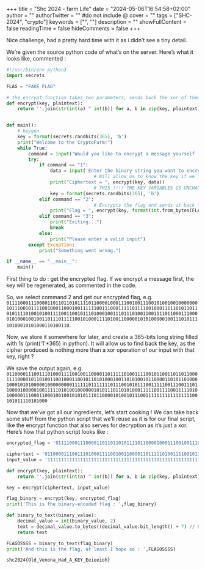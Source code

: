 +++
title = "Shc 2024 - farm Life"
date = "2024-05-06T16:54:58+02:00"
author = ""
authorTwitter = "" #do not include @
cover = ""
tags = ["SHC-2024", "crypto"]
keywords = ["", ""]
description = ""
showFullContent = false
readingTime = false
hideComments = false
+++

Nice challenge, had a pretty hard time with it as i didn’t see a tiny detail.

We’re given the source python code of what’s on the server. Here’s what it looks like, commented :

```Python
#!/usr/bin/env python3
import secrets

FLAG = "FAKE_FLAG"

# the encrypt function takes two parameters, sends back the xor of them two. 
def encrypt(key, plaintext):
    return ''.join(str(int(a) ^ int(b)) for a, b in zip(key, plaintext))


def main():
    # keygen
    key = format(secrets.randbits(365), 'b')
    print("Welcome to the CryptoFarm!")
    while True:
        command = input('Would you like to encrypt a message yourself [1], get the flag [2], or exit [3] \n>').strip()
        try:
            if command == "1":
                data = input('Enter the binary string you want to encrypt \n>')
								# Will allow us to know the key if we feed it a 365 bits long string of 1s. 
                print("Ciphertext = ", encrypt(key, data))
								# THIS !!!! THE KEY VARIABLES IS UNCHANGED AS LONG AS WE DON'T DO COMMAND 1 
                key = format(secrets.randbits(365), 'b')
            elif command == "2":
								# Encrypts the flag and sends it back to us
                print("Flag = ", encrypt(key, format(int.from_bytes(FLAG.encode(), 'big'), 'b')))
            elif command == "3":
                print("Exiting...")
                break
            else:
                print("Please enter a valid input")
        except Exception:
            print("Something went wrong.")

if __name__ == "__main__":
    main()
```

First thing to do : get the encrypted flag. If we encrypt a message first, the key will be regenerated, as commented in the code.

So, we select command 2 and get our encrypted flag, e.g. `011110001110000110110110101111011000010001110010011100101001001000000010111001011110010001100010011111100111000111110111100100011111010110110101111010010100111100110010111010001001110111010011001111011000111000010100010010011011101111100101000111101001100000101010000010011101011110100010101000110100110`.

Now, we store it somewhere for later, and create a 365-bits long string filled with 1s (print('1'*365) in python). It will allow us to find back the key, as the cipher produced is nothing more than a xor operation of our input with that key, right ?

We save the output again, e.g. `01100001110011101000111100100110000110111110100111100101100110110110001111000010110100110010001100101101010001001101010010110000110101101000100010101000001000000000111111011111110111001010111001111100111001110110000100000100111110101001000000101011101101010001111100111100111110101000001110001100010010010101011101100001010010111001111111111111111100101011110101000`

Now that we’ve got all our ingredients, let’s start cooking ! We can take back some stuff from the python script that we’ll reuse as it is for our final script, like the encrypt function that also serves for decryption as it’s just a xor. Here’s how that python script looks like :

```Python
encrypted_flag = '011110001110000110110110101111011000010001110010011100101001001000000010111001011110010001100010011111100111000111110111100100011111010110110101111010010100111100110010111010001001110111010011001111011000111000010100010010011011101111100101000111101001100000101010000010011101011110100010101000110100110'

ciphertext = '01100001110011101000111100100110000110111110100111100101100110110110001111000010110100110010001100101101010001001101010010110000110101101000100010101000001000000000111111011111110111001010111001111100111001110110000100000100111110101001000000101011101101010001111100111100111110101000001110001100010010010101011101100001010010111001111111111111111100101011110101000'
input_value = '11111111111111111111111111111111111111111111111111111111111111111111111111111111111111111111111111111111111111111111111111111111111111111111111111111111111111111111111111111111111111111111111111111111111111111111111111111111111111111111111111111111111111111111111111111111111111111111111111111111111111111111111111111111111111111111111111111111111111111111111111111'

def encrypt(key, plaintext):
    return ''.join(str(int(a) ^ int(b)) for a, b in zip(key, plaintext))

key = encrypt(ciphertext, input_value)

flag_binary = encrypt(key, encrypted_flag)
print('This is the binary-encoded flag : ',flag_binary)

def binary_to_text(binary_value):
    decimal_value = int(binary_value, 2)
    text = decimal_value.to_bytes((decimal_value.bit_length() + 7) // 8, 'big').decode()
    return text

FLAGOSSSS = binary_to_text(flag_binary)
print('And this is the flag, at least I hope so : ',FLAGOSSSS)
```

`shc2024{Old_Venona_Had_A_KEY_Eeieeioh}`
